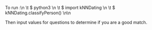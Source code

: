 To run :\n
\t	$ python3 \n
\t	$ import kNNDating \n
\t	$ kNNDating.classifyPerson() \n\n

Then input values for questions to determine if you are a good match.
